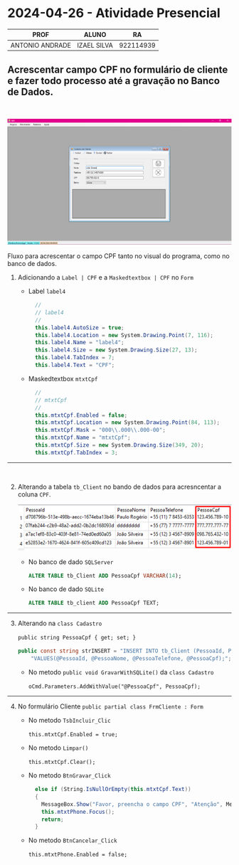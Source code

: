 # 2024-04-26 - Atividade Presencial 

| PROF | ALUNO | RA |
|----------|----------|----------|
| ANTONIO ANDRADE   | IZAEL SILVA   | 922114939   |


## Acrescentar campo CPF no formulário de cliente e fazer todo processo até a gravação no Banco de Dados.

<br>

![alt text](image.png)

Fluxo para acrescentar o campo CPF tanto no visual do programa, como no banco de dados.

1. Adicionando a `Label | CPF` e a `Maskedtextbox | CPF` no `Form`
    
    * Label `label4`

      ```C#
        // 
        // label4
        // 
        this.label4.AutoSize = true;
        this.label4.Location = new System.Drawing.Point(7, 116);
        this.label4.Name = "label4";
        this.label4.Size = new System.Drawing.Size(27, 13);
        this.label4.TabIndex = 7;
        this.label4.Text = "CPF";
      ```
    * Maskedtextbox `mtxtCpf`
    
      ```C#
        // 
        // mtxtCpf
        // 
        this.mtxtCpf.Enabled = false;
        this.mtxtCpf.Location = new System.Drawing.Point(84, 113);
        this.mtxtCpf.Mask = "000\\.000\\.000-00";
        this.mtxtCpf.Name = "mtxtCpf";
        this.mtxtCpf.Size = new System.Drawing.Size(349, 20);
        this.mtxtCpf.TabIndex = 3;
      ```

---

<br>

2. Alterando a tabela `tb_Client` no bando de dados para acresncentar a coluna `CPF`.

    ![alt text](image-1.png)
  
    * No banco de dado `SQLServer`

      ```SQL
      ALTER TABLE tb_Client ADD PessoaCpf VARCHAR(14);
      ```
    * No banco de dado `SQLite`
      ```sql
      ALTER TABLE tb_client ADD PessoaCpf TEXT;
      ```

---

3. Alterando na `class Cadastro`

    `public string PessoaCpf { get; set; }`
    ```c#
    public const string strINSERT = "INSERT INTO tb_Client (PessoaId, PessoaNome, PessoaTelefone, `PessoaCpf`) " +
        "VALUES(@PessoaId, @PessoaNome, @PessoaTelefone, @PessoaCpf);";
    ```
    

    * No metodo `public void GravarWithSQLite()` da `class Cadastro`

      `oCmd.Parameters.AddWithValue("@PessoaCpf", PessoaCpf);`

---

4. No formulário Cliente `public partial class FrmCliente : Form`

    * No metodo `TsbIncluir_Clic`

      `this.mtxtCpf.Enabled = true;`

    * No metodo `Limpar()`

      `this.mtxtCpf.Clear();`

    * No metodo `BtnGravar_Click`

      ```c#
        else if (String.IsNullOrEmpty(this.mtxtCpf.Text))
        {
          MessageBox.Show("Favor, preencha o campo CPF", "Atenção", MessageBoxButtons.OK, MessageBoxIcon.Warning);
          this.mtxtPhone.Focus();
          return;
        }
      ```
    * No metodo `BtnCancelar_Click`

      `this.mtxtPhone.Enabled = false;`